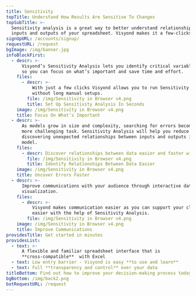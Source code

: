 ```yaml
---
title: Sensitivity
topTitle: Understand How Results Are Sensitive To Changes
topSubTitle: >-
  Sensitivity analysis is a great way to better understand relationships between
  inputs and outputs of your spreadsheet. Visyond makes it a few-clicks-job.
signUpURL: /accounts/signup/
requestURL: /request
bgImage: /img/banner.jpg
infoBlockFirst:
  - descr: >-
      Visyond’s Sensitivity Analysis lets you identify critical variables easily
      so you can focus on what’s important and save time and effort. 
    files:
      - descr: >-
          With just a few clicks Visyond allows you to run Sensitivity analysis
          without long manual setups.
        file: /img/Sensitivity in Browser v4.png
        title: Set Up Sensitivity Analysis In Seconds
    image: /img/Sensitivity in Browser v4.png
    title: Focus On What’s Important
  - descr: >-
      As models grow in size and complexity, searching for errors becomes a much
      more challenging task. Sensitivity Analysis will help you reduce errors by
      discovering unexpected relationships between inputs and outputs in your
      model.
    files:
      - descr: Discover relationships between data easier and faster with Visyond.
        file: /img/Sensitivity in Browser v4.png
        title: Identify Relationships Between Data Easier
    image: /img/Sensitivity in Browser v4.png
    title: Uncover Errors Faster
  - descr: >-
      Improve communications with your audience through interactive data
      visualization. 
    files:
      - descr: >-
          Visyond makes communication easier as you can support your claims
          easier with the help of Sensitivity Analysis.
        file: /img/Sensitivity in Browser v4.png
    image: /img/Sensitivity in Browser v4.png
    title: Improve Communications
providesTitle: Get started in minutes
providesList:
  - text: >-
      A flexible and familiar spreadsheet interface that is
      **cross-compatible**  with Excel
  - text: Low entry barrier - Visyond is easy **to use and learn**
  - text: Full **transparency and control** over your data
titleBottom: Find out how to improve your decision-making process today
bgBottom: /img/back2.png
botRequestURL: /request
---
```


